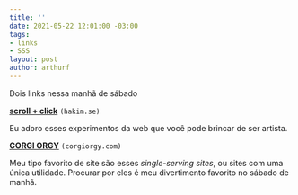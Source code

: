 ```yaml
---
title: ''
date: 2021-05-22 12:01:00 -03:00
tags:
- links
- SSS
layout: post
author: arthurf
---
```


Dois links nessa manhã de sábado

**[scroll + click](https://lab.hakim.se/trassel/)** `(hakim.se)`

Eu adoro esses experimentos da web que você pode brincar de ser artista.

**[CORGI ORGY](https://corgiorgy.com)** `(corgiorgy.com)`

Meu tipo favorito de site são esses *single-serving sites*, ou sites com uma única utilidade. Procurar por eles é meu divertimento favorito no sábado de manhã.
